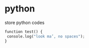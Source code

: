 # python
store python codes

```python 
function test() {
 console.log("look ma’, no spaces");
}
```
